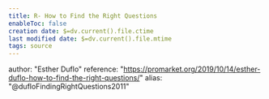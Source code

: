 ```yaml
---
title: R- How to Find the Right Questions
enableToc: false
creation date: $=dv.current().file.ctime
last modified date: $=dv.current().file.mtime
tags: source
---
```

author: "Esther Duflo"
reference: "https://promarket.org/2019/10/14/esther-duflo-how-to-find-the-right-questions/"
alias: "@dufloFindingRightQuestions2011"

